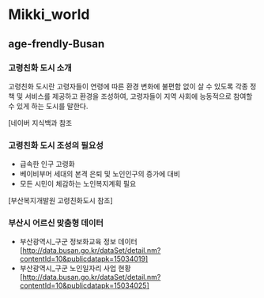 # Mikki_world
## age-frendly-Busan

### 고령친화 도시 소개
고령친화 도시란 고령자들이 연령에 따른 환경 변화에 불편함 없이 살 수 있도록 각종 정책 및 서비스를 제공하고 환경을 조성하여, 고령자들이 지역 사회에 능동적으로 참여할 수 있게 하는 도시를 말한다. 

[네이버 지식백과 참조

### 고령친화 도시 조성의 필요성

- 급속한 인구 고령화
- 베이비부머 세대의 본격 은퇴 및 노인인구의 증가에 대비
- 모든 시민이 체감하는 노인복지계획 필요

[부산복지개발원 고령친화도시 참조]

### 부산시 어르신 맞춤형 데이터
- 부산광역시_구군 정보화교육 정보 데이터 [http://data.busan.go.kr/dataSet/detail.nm?contentId=10&publicdatapk=15034019]
- 부산광역시_구군 노인일자리 사업 현황 [http://data.busan.go.kr/dataSet/detail.nm?contentId=10&publicdatapk=15034025]

